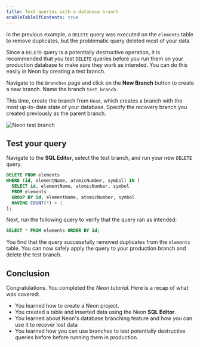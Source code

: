 ```yaml
---
title: Test queries with a database branch
enableTableOfContents: true
---
```


In the previous example, a `DELETE` query was executed on the `elements` table to remove duplicates, but the problematic query deleted most of your data.

Since a `DELETE` query is a potentially destructive operation, it is recommended that you test `DELETE` queries before you run them on your production database to make sure they work as intended. You can do this easily in Neon by creating a test branch.

Navigate to the `Branches` page and click on the **New Branch** button to create a new branch. Name the branch `test_branch`.

This time, create the branch from `Head`, which creates a branch with the most up-to-date state of your database. Specify the recovery branch you created previously as the parent branch.

![Neon test branch](/docs/get-started-with-neon/create_test_branch.png)

## Test your query

Navigate to the **SQL Editor**, select the test branch, and run your new `DELETE` query.

```sql
DELETE FROM elements
WHERE (id, elementName, atomicNumber, symbol) IN (
  SELECT id, elementName, atomicNumber, symbol
  FROM elements
  GROUP BY id, elementName, atomicNumber, symbol
  HAVING COUNT(*) > 1
);
```

Next, run the following query to verify that the query ran as intended:

```sql
SELECT * FROM elements ORDER BY id;
```

You find that the query successfully removed duplicates from the `elements` table. You can now safely apply the query to your production branch and delete the test branch.

## Conclusion

Congratulations. You completed the _Neon tutorial_. Here is a recap of what was covered:

- You learned how to create a Neon project.
- You created a table and inserted data using the Neon **SQL Editor**.
- You learned about Neon's database branching feature and how you can use it to recover lost data
- You learned how you can use branches to test potentially destructive queries before before running them in production.
